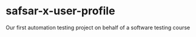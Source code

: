 # safsar-x-user-profile
Our first automation testing project on behalf of a software testing course
